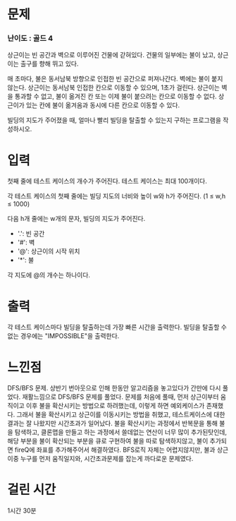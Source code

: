 # 문제

### 난이도 : 골드 4

상근이는 빈 공간과 벽으로 이루어진 건물에 갇혀있다. 건물의 일부에는 불이 났고, 상근이는 출구를 향해 뛰고 있다.

매 초마다, 불은 동서남북 방향으로 인접한 빈 공간으로 퍼져나간다. 벽에는 불이 붙지 않는다. 상근이는 동서남북 인접한 칸으로 이동할 수 있으며, 1초가 걸린다. 상근이는 벽을 통과할 수 없고, 불이 옮겨진 칸 또는 이제 불이 붙으려는 칸으로 이동할 수 없다. 상근이가 있는 칸에 불이 옮겨옴과 동시에 다른 칸으로 이동할 수 있다.

빌딩의 지도가 주어졌을 때, 얼마나 빨리 빌딩을 탈출할 수 있는지 구하는 프로그램을 작성하시오.

# 입력

첫째 줄에 테스트 케이스의 개수가 주어진다. 테스트 케이스는 최대 100개이다.

각 테스트 케이스의 첫째 줄에는 빌딩 지도의 너비와 높이 w와 h가 주어진다. (1 ≤ w,h ≤ 1000)

다음 h개 줄에는 w개의 문자, 빌딩의 지도가 주어진다.

- '.': 빈 공간
- '#': 벽
- '@': 상근이의 시작 위치
- '\*': 불

각 지도에 @의 개수는 하나이다.

# 출력

각 테스트 케이스마다 빌딩을 탈출하는데 가장 빠른 시간을 출력한다. 빌딩을 탈출할 수 없는 경우에는 "IMPOSSIBLE"을 출력한다.

# 느낀점

DFS/BFS 문제. 상반기 번아웃으로 인해 한동안 알고리즘을 놓고있다가 간만에 다시 풀었다. 재활느낌으로 DFS/BFS 문제를 풀었다. 문제를 처음에 풀때, 먼저 상근이부터 움직이고 이후 불을 확산시키는 방법으로 하려했는데, 이렇게 하면 예외케이스가 존재했다. 그래서 불을 확산시키고 상근이를 이동시키는 방법을 취했고, 테스트케이스에 대한 결과는 잘 나왔지만 시간초과가 일어났다. 불을 확산시키는 과정에서 반복문을 통해 불을 탐색하고, 클론맵을 만들고 하는 과정에서 쓸데없는 연산이 너무 많이 추가된탓인데, 해당 부분을 불이 확산되는 부분을 큐로 구현하여 불을 따로 탐색하지않고, 불이 추가되면 fireQ에 좌표를 추가해주어서 해결하였다. BFS로직 자체는 어렵지않지만, 불과 상근이중 누구를 먼저 움직일지와, 시간초과문제를 잡는게 까다로운 문제였다.

# 걸린 시간

1시간 30분
